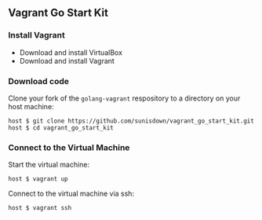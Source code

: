 ## Vagrant Go Start Kit

### Install Vagrant

* Download and install VirtualBox
* Download and install Vagrant

### Download code
Clone your fork of the `golang-vagrant` respository to a directory on your host machine:

    host $ git clone https://github.com/sunisdown/vagrant_go_start_kit.git
    host $ cd vagrant_go_start_kit

### Connect to the Virtual Machine

Start the virtual machine:

    host $ vagrant up

Connect to the virtual machine via ssh:

    host $ vagrant ssh

